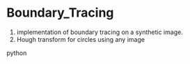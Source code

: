 # Boundary_Tracing

1) implementation of boundary tracing on a synthetic image.
2) Hough transform for circles using any image 


python 
